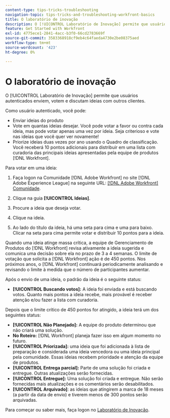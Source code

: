 ```yaml
---
content-type: tips-tricks-troubleshooting
navigation-topic: tips-tricks-and-troubleshooting-workfront-basics
title: O laboratório de inovação
description: O [!UICONTROL Laboratório de Inovação] permite que usuários autenticados enviem, votem e discutam ideias com outros clientes.
feature: Get Started with Workfront
exl-id: 4775ece1-2841-4acc-b3f0-66cd2783669f
source-git-commit: 3583368918cf9eb4c64faeda4730e2be08375aed
workflow-type: tm+mt
source-wordcount: '423'
ht-degree: 0%

---
```


# O laboratório de inovação

O [!UICONTROL Laboratório de Inovação] permite que usuários autenticados enviem, votem e discutam ideias com outros clientes.

Como usuário autenticado, você pode:

* Enviar ideias do produto
* Vote em quantas ideias desejar. Você pode votar a favor ou contra cada ideia, mas pode votar apenas uma vez por ideia. Seja criterioso e vote nas ideias que você quer ver novamente!
* Priorize ideias duas vezes por ano usando o Quadro de classificação. Você receberá 10 pontos adicionais para distribuir em uma lista com curadoria das principais ideias apresentadas pela equipe de produtos [!DNL Workfront].

Para votar em uma ideia:

1. Faça logon na Comunidade [!DNL Adobe Workfront] no site [!DNL Adobe Experience League] na seguinte URL: [[!DNL Adobe Workfront] Comunidade](https://experienceleaguecommunities.adobe.com/t5/workfront/ct-p/workfront?profile.language=pt).

1. Clique na guia **[!UICONTROL Ideias]**.

1. Procure a ideia que deseja votar.
1. Clique na ideia.
1. Ao lado do título da ideia, há uma seta para cima e uma para baixo. Clicar na seta para cima permite votar e distribuir 10 pontos para a ideia.

Quando uma ideia atinge massa crítica, a equipe de Gerenciamento de Produtos do [!DNL Workfront] revisa ativamente a ideia sugerida e comunica uma decisão sobre ela no prazo de 3 a 4 semanas. O limite de votação que solicita a [!DNL Workfront] ação é de 450 pontos. Nos próximos anos, o [!DNL Workfront] continuará periodicamente analisando e revisando o limite à medida que o número de participantes aumentar.

Após o envio de uma ideia, o padrão da ideia é o seguinte status:

* **[!UICONTROL Buscando votos]:** A ideia foi enviada e está buscando votos. Quanto mais pontos a ideia recebe, mais provável é receber atenção e/ou fazer a lista com curadoria.

Depois que o limite crítico de 450 pontos for atingido, a ideia terá um dos seguintes status:

* **[!UICONTROL Não Planejado]:** A equipe do produto determinou que não criará uma solução.
* **No Roteiro:** [!DNL Workfront] planeja fazer isso em algum momento no futuro.
* **[!UICONTROL Priorizada]:** uma ideia que foi adicionada à lista de preparação e considerada uma ideia vencedora ou uma ideia principal pela comunidade. Essas ideias recebem prioridade e atenção da equipe de produtos.
* **[!UICONTROL Entrega parcial]:** Parte de uma solução foi criada e entregue. Outras atualizações serão fornecidas.
* **[!UICONTROL Entregue]:** Uma solução foi criada e entregue. Não serão fornecidas mais atualizações e os comentários serão desabilitados.
* **[!UICONTROL Arquivado]**: as ideias que atingirem a marca de 18 meses (a partir da data de envio) e tiverem menos de 300 pontos serão arquivadas.

Para começar ou saber mais, faça logon no [Laboratório de Inovação](https://experienceleaguecommunities.adobe.com/t5/workfront/ct-p/workfront?profile.language=pt).
